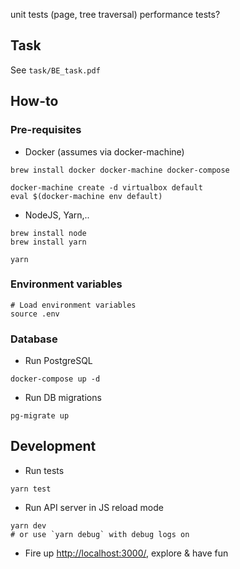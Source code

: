 unit tests (page, tree traversal)
performance tests?

## Task

See `task/BE_task.pdf`

## How-to 

### Pre-requisites

* Docker (assumes via docker-machine)
```
brew install docker docker-machine docker-compose

docker-machine create -d virtualbox default
eval $(docker-machine env default)
```
* NodeJS, Yarn,.. 

```
brew install node
brew install yarn

yarn
```

### Environment variables

```
# Load environment variables
source .env
```

### Database

* Run PostgreSQL
```
docker-compose up -d
``` 

* Run DB migrations

```
pg-migrate up
```

## Development

* Run tests 

```
yarn test
```

* Run API server in JS reload mode

```
yarn dev
# or use `yarn debug` with debug logs on
```

* Fire up [http://localhost:3000/](http://localhost:3000/), explore & have fun